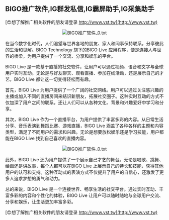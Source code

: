 ## **BIGO推广软件,IG群发私信,IG霸屏助手,IG采集助手**

[😍想了解推广相关软件的朋友请登录 http://www.vst.tw](http://www.vst.tw)

 <center><img src="https://vst.tw/MP4/tuiguang/png/6.png" alt="BIGO推广软件_0.txt"></center>

在当今数字化时代，人们渴望与世界各地的朋友、家人和同事保持联系，分享彼此的生活和见解。BIGO Technology 旗下的BIGO Live 应用程序，便是连接人与世界的桥梁，为用户提供了一个交流、分享和娱乐的平台。

BIGO Live 是一款基于直播的社交软件，让用户可以通过视频、语音和文字与全球用户实时互动。无论是与好友聊天、观看直播、参加在线活动，还是展示自己的才艺，BIGO Live 都让这一切变得轻松而有趣。

首先，BIGO Live 为用户提供了一个广阔的社交网络。用户可以通过关注感兴趣的主播或加入不同的直播房间来结识新朋友，拓展社交圈子。这种实时互动的方式不仅加深了用户之间的联系，还让人们可以从各种文化、背景和兴趣爱好中学习和分享。

其次，BIGO Live 作为一个直播平台，为用户提供了丰富多彩的内容。从日常生活分享、音乐表演到舞蹈比赛、游戏直播，BIGO Live 涵盖了各种各样的主题和内容类型，满足了不同用户的需求和兴趣。无论是想要放松娱乐还是学习技能，用户都能在BIGO Live 找到自己喜欢的直播内容。

 <center><img src="https://vst.tw/MP4/tuiguang/png/2.png" alt="BIGO推广软件_0.txt"></center>

此外，BIGO Live 还为用户提供了一个展示自己才艺的舞台。无论是唱歌、跳舞、绘画还是讲故事，每个人都可以在BIGO Live 上展示自己的特长和技能，获得其他用户的认可和支持。这种互动式的表演方式不仅提升了用户的自信心，还激发了更多人追求梦想的勇气和动力。

总的来说，BIGO Live 是一个连接世界、畅享生活的社交平台。通过实时互动、丰富多彩的内容和个性化的体验，BIGO Live 让用户可以随时随地与全球用户交流、分享和娱乐，让生活更加丰富多彩。

[😍想了解推广相关软件的朋友请登录 http://www.vst.tw](http://www.vst.tw)



